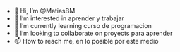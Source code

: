 - 👋 Hi, I’m @MatiasBM
- 👀 I’m interested in aprender y trabajar
- 🌱 I’m currently learning curso de programacion
- 💞️ I’m looking to collaborate on  proyects para aprender
- 📫 How to reach me, en lo posible por este medio

<!---
MatiasBM/MatiasBM is a ✨ special ✨ repository because its `README.md` (this file) appears on your GitHub profile.
You can click the Preview link to take a look at your changes.
--->
